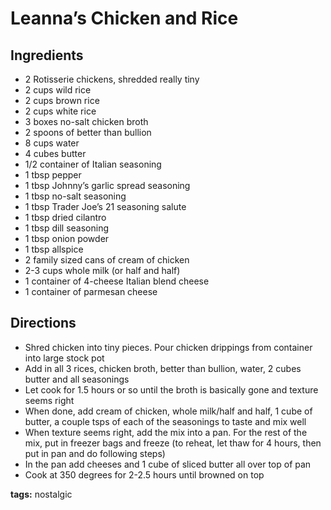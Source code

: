 # Leanna’s Chicken and Rice

## Ingredients

* 2 Rotisserie chickens, shredded really tiny
* 2 cups wild rice
* 2 cups brown rice 
* 2 cups white rice
* 3 boxes no-salt chicken broth
* 2 spoons of better than bullion
* 8 cups water
* 4 cubes butter
* 1/2 container of Italian seasoning
* 1 tbsp pepper
* 1 tbsp Johnny’s garlic spread seasoning 
* 1 tbsp no-salt seasoning
* 1 tbsp Trader Joe’s 21 seasoning salute 
* 1 tbsp dried cilantro
* 1 tbsp dill seasoning
* 1 tbsp onion powder
* 1 tbsp allspice 
* 2 family sized cans of cream of chicken
* 2-3 cups whole milk (or half and half)
* 1 container of 4-cheese Italian blend cheese
* 1 container of parmesan cheese

## Directions

* Shred chicken into tiny pieces. Pour chicken drippings from container into large stock pot 
* Add in all 3 rices, chicken broth, better than bullion, water, 2 cubes butter and all seasonings
* Let cook for 1.5 hours or so until the broth is basically gone and texture seems right 
* When done, add cream of chicken, whole milk/half and half, 1 cube of butter, a couple tsps of each of the seasonings to taste and mix well 
* When texture seems right, add the mix into a pan. For the rest of the mix, put in freezer bags and freeze (to reheat, let thaw for 4 hours, then put in pan and do following steps)
* In the pan add cheeses and 1 cube of sliced butter all over top of pan
* Cook at 350 degrees for 2-2.5 hours until browned on top

__tags:__ nostalgic

